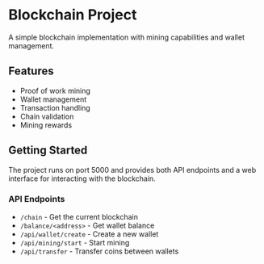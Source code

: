 # Blockchain Project

A simple blockchain implementation with mining capabilities and wallet management.

## Features
- Proof of work mining
- Wallet management 
- Transaction handling
- Chain validation
- Mining rewards

## Getting Started
The project runs on port 5000 and provides both API endpoints and a web interface for interacting with the blockchain.

### API Endpoints
- `/chain` - Get the current blockchain
- `/balance/<address>` - Get wallet balance
- `/api/wallet/create` - Create a new wallet
- `/api/mining/start` - Start mining
- `/api/transfer` - Transfer coins between wallets